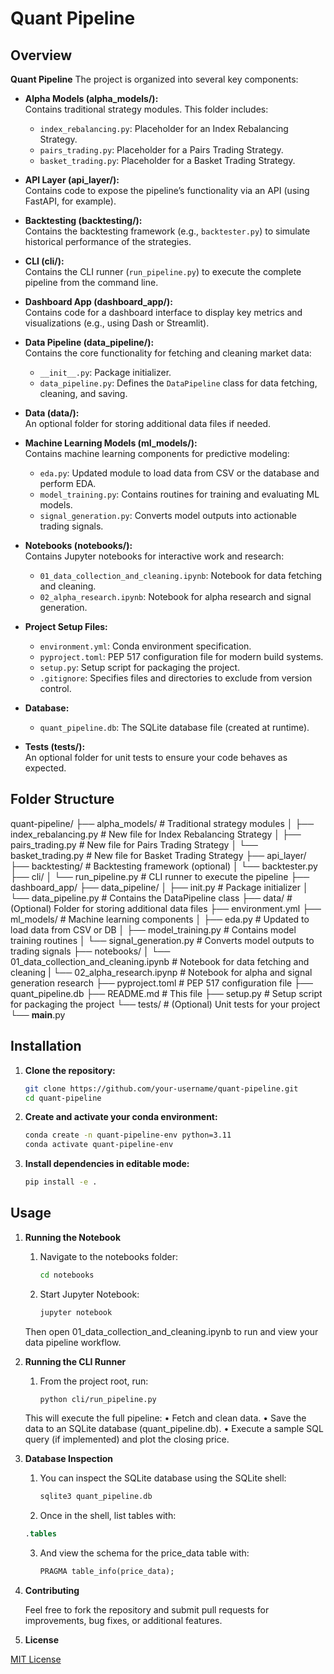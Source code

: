 # Quant Pipeline

## Overview

**Quant Pipeline** 
The project is organized into several key components:

- **Alpha Models (alpha_models/):**  
  Contains traditional strategy modules. This folder includes:
  - `index_rebalancing.py`: Placeholder for an Index Rebalancing Strategy.
  - `pairs_trading.py`: Placeholder for a Pairs Trading Strategy.
  - `basket_trading.py`: Placeholder for a Basket Trading Strategy.

- **API Layer (api_layer/):**  
  Contains code to expose the pipeline’s functionality via an API (using FastAPI, for example).

- **Backtesting (backtesting/):**  
  Contains the backtesting framework (e.g., `backtester.py`) to simulate historical performance of the strategies.

- **CLI (cli/):**  
  Contains the CLI runner (`run_pipeline.py`) to execute the complete pipeline from the command line.

- **Dashboard App (dashboard_app/):**  
  Contains code for a dashboard interface to display key metrics and visualizations (e.g., using Dash or Streamlit).

- **Data Pipeline (data_pipeline/):**  
  Contains the core functionality for fetching and cleaning market data:
  - `__init__.py`: Package initializer.
  - `data_pipeline.py`: Defines the `DataPipeline` class for data fetching, cleaning, and saving.

- **Data (data/):**  
  An optional folder for storing additional data files if needed.

- **Machine Learning Models (ml_models/):**  
  Contains machine learning components for predictive modeling:
  - `eda.py`: Updated module to load data from CSV or the database and perform EDA.
  - `model_training.py`: Contains routines for training and evaluating ML models.
  - `signal_generation.py`: Converts model outputs into actionable trading signals.

- **Notebooks (notebooks/):**  
  Contains Jupyter notebooks for interactive work and research:
  - `01_data_collection_and_cleaning.ipynb`: Notebook for data fetching and cleaning.
  - `02_alpha_research.ipynb`: Notebook for alpha research and signal generation.

- **Project Setup Files:**
  - `environment.yml`: Conda environment specification.
  - `pyproject.toml`: PEP 517 configuration file for modern build systems.
  - `setup.py`: Setup script for packaging the project.
  - `.gitignore`: Specifies files and directories to exclude from version control.

- **Database:**
  - `quant_pipeline.db`: The SQLite database file (created at runtime).

- **Tests (tests/):**  
  An optional folder for unit tests to ensure your code behaves as expected.


## Folder Structure
quant-pipeline/
├── alpha_models/              # Traditional strategy modules
│   ├── index_rebalancing.py      # New file for Index Rebalancing Strategy
│   ├── pairs_trading.py          # New file for Pairs Trading Strategy
│   └── basket_trading.py         # New file for Basket Trading Strategy
├── api_layer/
├── backtesting/               # Backtesting framework (optional)
│   └── backtester.py
├── cli/
│   └── run_pipeline.py         # CLI runner to execute the pipeline
├── dashboard_app/
├── data_pipeline/
│   ├── init.py             # Package initializer
│   └── data_pipeline.py        # Contains the DataPipeline class
├── data/                       # (Optional) Folder for storing additional data files
├── environment.yml
├── ml_models/                 # Machine learning components
│   ├── eda.py                  # Updated to load data from CSV or DB
│   ├── model_training.py       # Contains model training routines
│   └── signal_generation.py    # Converts model outputs to trading signals
├── notebooks/
│   └── 01_data_collection_and_cleaning.ipynb  # Notebook for data fetching and cleaning
|   └── 02_alpha_research.ipynp # Notebook for alpha and signal generation research
├── pyproject.toml              # PEP 517 configuration file
├── quant_pipeline.db
├── README.md                   # This file
├── setup.py                    # Setup script for packaging the project
└── tests/                      # (Optional) Unit tests for your project
    └── __main__.py



## Installation

1. **Clone the repository:**

   ```bash
   git clone https://github.com/your-username/quant-pipeline.git
   cd quant-pipeline

2.	**Create and activate your conda environment:**

    ```bash
    conda create -n quant-pipeline-env python=3.11
    conda activate quant-pipeline-env
    ```

3.	**Install dependencies in editable mode:**

    ```bash
    pip install -e .
    ```

## Usage

1. **Running the Notebook**

	1. Navigate to the notebooks folder:
        ```bash
        cd notebooks
        ```

    2. Start Jupyter Notebook:
        ```bash
        jupyter notebook
        ```
        
    Then open 01_data_collection_and_cleaning.ipynb to run and view your data pipeline workflow.

2. **Running the CLI Runner**

    1. From the project root, run:
        ```bash
       python cli/run_pipeline.py
       ```

    This will execute the full pipeline:
	•	Fetch and clean data.
	•	Save the data to an SQLite database (quant_pipeline.db).
	•	Execute a sample SQL query (if implemented) and plot the closing price.

3. **Database Inspection**

    1. You can inspect the SQLite database using the SQLite shell:
       ```bash
       sqlite3 quant_pipeline.db
       ```

    2. Once in the shell, list tables with:
      ```sql
      .tables
      ```
          
    3. And view the schema for the price_data table with:
        ```sql
        PRAGMA table_info(price_data);
        ```

4. **Contributing**

    Feel free to fork the repository and submit pull requests for improvements, bug fixes, or additional features.

5. **License**

[MIT License](https://opensource.org/license/mit)
    
